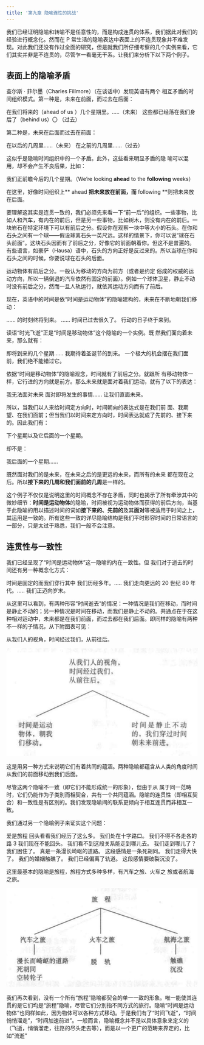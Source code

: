 ```yaml
---
title: '第九章 隐喻连性的挑战'
---
```


我们已经证明隐喻和转喻不是任意性的，而是构成连贯的体系，我们据此对我们的经验进行概念化。然而在 P 常生活的隐喻表达中表面上的不连贯现象并不难发现。对此我们还没有作过全面的研究，但是就我们所仔细考察的几个实例来看，它们其实并非是不连贯的，尽管乍一看毫无干系。让我们来分析下以下两个例子。

## 表面上的隐喻矛盾

查尔斯 · 菲尔墨（Charles Fillmore）（在谈话中）发现英语有两个 相互矛盾的时间组织模式。第一种是，未来在前面，而过去在后面：

在我们将来的（ahead of us ）几个星期里。.....（未来）
这些都已经落在我们身后了（behind us）〇 （过去）

第二种是，未来在后面而过去在前面：

在以后的几周里……（未来）
在之前的几周里……（过去）

这似乎是隐喻时间组织中的一个矛盾。此外，这些看来明显矛盾的隐 喻可以混用，却不会产生不良后果，比如：

我们正前瞻今后的几个星期。（We’re looking **ahead** to the **following** weeks）

在这里，好像时间组织上** ahead **把未来放在前面，而** following **则把未来放在后面。

要理解这其实是连贯一致的，我们必须先来看一下“前一后”的组织。一些事物，比如人和汽车，有内在的前后，但是另一些事物，比如树木，则没有内在的前后。一块岩石在特定环境下可以有前后之分。假设你在观察一块中等大小的石头。在你和石头之间有一个球——假设球离石头一英尺远。这样的情景下，你可以说“球在石头前面”。这块石头因而有了前后之分，好像它的前面朝着你。但这不是普遍的。有些语言，如豪萨（Hausa）语中，石头的方向正好是反过来的。所以当球在你和石头之间的时候，你要说球在石头的后面。

运动物体有前后之分。一般认为移动的方向为前方（或者是约定 俗成的权威的运动方向，所以一辆倒退的汽车依然有固定的前面）。例如一个球体卫星，静止不动时没有前后之分，然而一旦人轨运行，就依其运动方向而有了前后。

现在，英语中的时间是依“时间是运动物体”的隐喻建构的，未来在不断地朝我们移动：

...... 的时刻终将到来。
...... 时间已过去很久了。
行动的日子终于来到。

读语“时光飞逝”正是“时间是移动物体”这个隐喻的一个实例。既 然我们面向着未来，那么就有：

即将到来的几个星期……
我期待着圣诞节的到来。
一个极大的机会摆在我们面前，我们绝不能错过它。

依据“时间是移动物体”的隐喻观念，时间就有了前后之分。就跟所 有移动物体一样，它行进的方向就是前方。那么未来就是面对着我们运动，就有了以下的表达：

我无法面对未来
面对即将发生的事情……
让我们直面未来。

所以，当我们以人来给时间定方向时，吋间朝向的表达式是在我们前 面、我期望、在我们面前；但当我们以时间来定方向时，时间表达就成了先前的、接下来的。因此我们有：

下个星期以及它后面的一个星期。

却不是：

我后面的一个星期……

既然面对我们的是未来，在未来之后的是更远的未来，而所有的未来 都在现在之后。所以**接下来的几周和我们面前的几周**是一样的。

这个例子不仅仅是说明这里的时间概念不存在矛盾，同时也揭示了所有牵涉其中的微妙细节：**时间是运动物体**的隐喻，时间被视为运动物体而获得的前后方向，当基于此隐喻的用以描述时间的词如**接下来的、先前的**及其**面对**等被适用于时间之上，其运用是一致的。所有这些一致的详尽隐喻结构是我们平时形容时间的日常语言的一部分，只是太过于熟悉，我们一般不会注意。

## 连贯性与一致性

我们已经呈现了“时间是运动物体”这一隐喻的内在一致性。但 我们对于逝去的时间还有另一种概念化方式：

时间是固定的而我们穿行其中
我们历经多年。.....
我们走向更远的 20 世纪 80 年代。.....
我们正迈向岁末。

从这里可以看到，有两种形容“时间逝去”的情况：一种情况是我们在移动，而时间是静止不动的；另一种情况是时间在移动，而我们是静止不动的。共通点在于在这种相对运动中，未来都是在我们前面，而过去都在我们后面。即同样的隐喻有两种不一样的子情况，从下附图表可见：

从我们人的视角，时间经过我们，从前往后。

![](../images/09-01.png)

这是用另一种方式来说明它们有着共同的蕴涵。两种隐喻都蕴含从人类的角度时间从我们的前面移动到我们后面。

尽管这两个隐喻不一致（即它们不能形成统一的形象），但由于从 属于同一范畴时，它们仍能作为子类別而相契合，共有一个共同蕴涵。隐喻的连贯性（即相互契合）和一致性是有区別的。我们发现隐喻间的联系更倾向于相互连贯而非相互一致。

我们通过另一个隐喻例子来证实这个问题：

爱是旅程
回头看看我们经历了这么多。
我们处在十字路口。
我们不得不各走各的路 3 我们现在不能回头。
我们看不到这段关系能走到哪儿去。 我们走到哪儿了？
我们困住了。
真是一条漫长崎岖的道路。
这段感情是一条死胡同。
我们走得大快了。
我们的婚姻触礁了。
我们已经偏离了轨道。
这段感情要破裂沉没了。

这里最基本的隐喻是旅程，旅程方式多种多样，有汽车之旅、火车之 旅或者航海之旅。

![](../images/09-02.png)

我们再次看到，没有一个所有“旅程”隐喻都契合的单一一致的形象。唯一能使其连贯的是它们均是“旅程”隐喻，尽管它们分別指不同方式的旅行。隐喻“时间是运动物体”也同样如此，因为物体可以各种方式移动。于是我们有了“时间飞逝”，“时间悄悄溜走”，“时间加速前进”。一般而言，隐喻概念并不是以具体意象来定义的（飞逝，悄悄溜走，往路的尽头走去等），而是以一个更广的范畴来界定的，比如“流逝”
